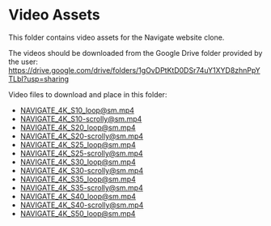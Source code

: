 # Video Assets

This folder contains video assets for the Navigate website clone.

The videos should be downloaded from the Google Drive folder provided by the user:
https://drive.google.com/drive/folders/1gOvDPtKtD0DSr74uY1XYD8zhnPpYTLbI?usp=sharing

Video files to download and place in this folder:
- NAVIGATE_4K_S10_loop@sm.mp4
- NAVIGATE_4K_S10-scrolly@sm.mp4
- NAVIGATE_4K_S20_loop@sm.mp4
- NAVIGATE_4K_S20-scrolly@sm.mp4
- NAVIGATE_4K_S25_loop@sm.mp4
- NAVIGATE_4K_S25-scrolly@sm.mp4
- NAVIGATE_4K_S30_loop@sm.mp4
- NAVIGATE_4K_S30-scrolly@sm.mp4
- NAVIGATE_4K_S35_loop@sm.mp4
- NAVIGATE_4K_S35-scrolly@sm.mp4
- NAVIGATE_4K_S40_loop@sm.mp4
- NAVIGATE_4K_S40-scrolly@sm.mp4
- NAVIGATE_4K_S50_loop@sm.mp4